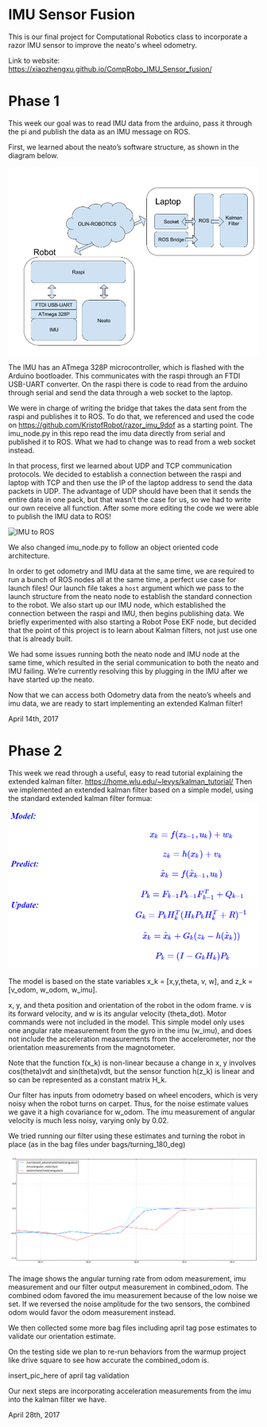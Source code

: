 # IMU Sensor Fusion
This is our final project for Computational Robotics class to incorporate a razor IMU sensor to improve the neato's wheel odometry. 

Link to website:
https://xiaozhengxu.github.io/CompRobo_IMU_Sensor_fusion/

# Phase 1

This week our goal was to read IMU data from the arduino, pass it through the pi and publish the data as an IMU message on ROS. 

First, we learned about the neato’s software structure, as shown in the diagram below.

![System Diagram](media/system.png)

The IMU has an ATmega 328P microcontroller, which is flashed with the Arduino bootloader. This communicates with the raspi through an FTDI USB-UART converter. On the raspi there is code to read from the arduino through serial and send the data through a web socket to the laptop. 

We were in charge of writing the bridge that takes the data sent from the raspi and publishes it to ROS. To do that, we referenced and used the code on https://github.com/KristofRobot/razor_imu_9dof as a starting point. The imu_node.py in this repo read the imu data directly from serial and published it to ROS. What we had to change was to read from a web socket instead. 

In that process, first we learned about UDP and TCP communication protocols. We decided to establish a connection between the raspi and laptop with TCP and then use the IP of the laptop address to send the data packets in UDP. The advantage of UDP should have been that it sends the entire data in one pack, but that wasn’t the case for us, so we had to write our own receive all function. 
After some more editing the code we were able to publish the IMU data to ROS! 

![IMU to ROS](media/imu_visulization_2.gif)

We also changed imu_node.py to follow an object oriented code architecture. 

In order to get odometry and IMU data at the same time, we are required to run a bunch of ROS nodes all at the same time, a perfect use case for launch files! Our launch file takes a `host` argument which we pass to the launch structure from the neato node to establish the standard connection to the robot. We also start up our IMU node, which established the connection between the raspi and IMU, then begins publishing data. We briefly experimented with also starting a Robot Pose EKF node, but decided that the point of this project is to learn about Kalman filters, not just use one that is already built. 

We had some issues running both the neato node and IMU node at the same time, which resulted in the serial communication to both the neato and IMU failing. We’re currently resolving this by plugging in the IMU after we have started up the neato. 

Now that we can access both Odometry data from the neato’s wheels and imu data, we are ready to start implementing an extended Kalman filter! 

April 14th, 2017

# Phase 2
This week we read through a useful, easy to read tutorial explaining the extended kalman filter. https://home.wlu.edu/~levys/kalman_tutorial/
Then we implemented an extended kalman filter based on a simple model, using the standard extended kalman filter formua:
![kalman filter model](media/kalman_update_model.PNG)

The model is based on the state variables x_k = [x,y,theta, v, w], and 
z_k = [v_odom, w_odom, w_imu]. 

x, y, and theta position and orientation of the robot in the odom frame. v is its forward velocity, and w is its angular velocity (theta_dot). Motor commands were not included in the model. 
This simple model only uses one angular rate measurement from the gyro in the imu (w_imu), and does not include the acceleration measurements from the accelerometer, nor the orientation measurements from the magnotometer. 

Note that the function f(x_k) is non-linear because a change in x, y involves cos(theta)*v*dt and sin(theta)*v*dt, but the sensor function h(z_k) is linear and so can be represented as a constant matrix H_k. 

Our filter has inputs from odometry based on wheel encoders, which is very noisy when the robot turns on carpet. Thus, for the noise estimate values we gave it a high covariance for w_odom. The imu measurement of angular velocity is much less noisy, varying only by 0.02. 

We tried running our filter using these estimates and turning the robot in place (as in the bag files under bags/turning_180_deg) 

![kalman filter model](media/simple_filter_combined_odom.png)

The image shows the angular turning rate from odom measurement, imu measurement and our filter output measurement in combined_odom.
The combined odom favored the imu measurement because of the low noise we set. If we reversed the noise amplitude for the two sensors, the combined odom would favor the odom measurement instead. 

We then collected some more bag files including april tag pose estimates to validate our orientation estimate. 

On the testing side we plan to re-run behaviors from the warmup project like drive square to see how accurate the combined_odom is.

insert_pic_here of april tag validation 

Our next steps are incorporating acceleration measurements from the imu into the kalman filter we have.

April 28th, 2017
